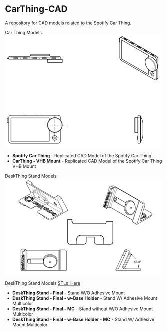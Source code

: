 # CarThing-CAD
A repository for CAD models related to the Spotify Car Thing.

Car Thing Models
![CarThing](/ReadMe_Images/carthing.png)

- **Spotify Car Thing** - Replicated CAD Model of the Spotify Car Thing
- **CarThing - VHB Mount** - Replicated CAD Model of the Spotify Car Thing VHB Mount

DeskThing Stand Models
![Stand](/ReadMe_Images/stand.png)

DeskThing Stand Models [STLs_Here](https://makerworld.com/en/models/828515#profileId-772529)
- **DeskThing Stand - Final** - Stand W/O Adhesive Mount
- **DeskThing Stand - Final - w-Base Holder** - Stand W/ Adhesive Mount Multicolor
- **DeskThing Stand - Final - MC** - Stand without W/O Adhesive Mount Multicolor
- **DeskThing Stand - Final - w-Base Holder - MC** - Stand W/ Adhesive Mount Multicolor


